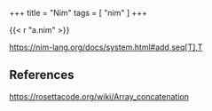 +++
title = "Nim"
tags = [ "nim" ]
+++

{{< r "a.nim" >}}

<https://nim-lang.org/docs/system.html#add,seq[T],T>

## References

<https://rosettacode.org/wiki/Array_concatenation>
